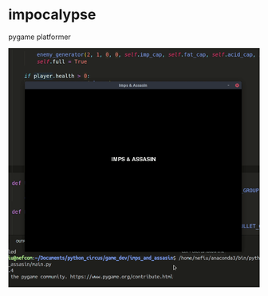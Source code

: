 # impocalypse
pygame platformer


![ImpocalypseGIF](https://github.com/nefiu/impocalypse/blob/impocalypse-new-features/demoooo.gif)
